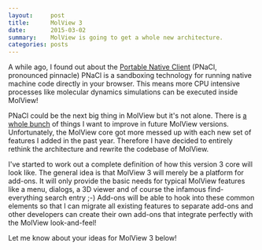 ```yaml
---
layout:     post
title:      MolView 3
date:       2015-03-02
summary:    MolView is going to get a whole new architecture.
categories: posts
---
```


A while ago, I found out about the [Portable Native Client](https://developer.chrome.com/native-client)
(PNaCl, pronounced pinnacle) PNaCl is a sandboxing technology for running native
machine code directly in your browser. This means more CPU intensive processes
like molecular dynamics simulations can be executed inside MolView!

PNaCl could be the next big thing in MolView but it's not alone. There is
[a whole bunch](https://github.com/molview/molview/wiki/Roadmap) of things I want
to improve in future MolView versions. Unfortunately, the MolView core got
more messed up with each new set of features I added in the past year.
Therefore I have decided to entirely rethink the architecture and rewrite the
codebase of MolView.

I've started to work out a complete definition of how this version 3 core will
look like. The general idea is that MolView 3 will merely be a platform for add-ons.
It will only provide the basic needs for typical MolView features like a menu,
dialogs, a 3D viewer and of course the infamous find-everything search entry ;-)
Add-ons will be able to hook into these common elements so that I can migrate
all existing features to separate add-ons and other developers can create their
own add-ons that integrate perfectly with the MolView look-and-feel!

Let me know about your ideas for MolView 3 below!
